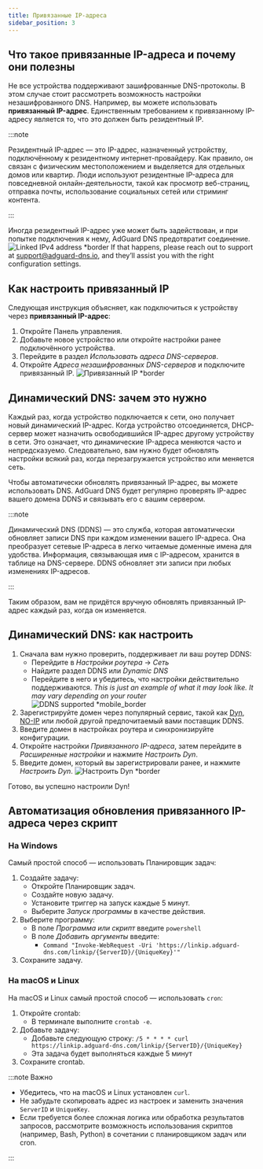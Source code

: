```yaml
---
title: Привязанные IP-адреса
sidebar_position: 3
---
```


## Что такое привязанные IP-адреса и почему они полезны

Не все устройства поддерживают зашифрованные DNS-протоколы. В этом случае стоит рассмотреть возможность настройки незашифрованного DNS. Например, вы можете использовать **привязанный IP-адрес**. Единственным требованием к привязанному IP-адресу является то, что это должен быть резидентный IP.

:::note

Резидентный IP-адрес — это IP-адрес, назначенный устройству, подключённому к резидентному интернет-провайдеру. Как правило, он связан с физическим местоположением и выделяется для отдельных домов или квартир. Люди используют резидентные IP-адреса для повседневной онлайн-деятельности, такой как просмотр веб-страниц, отправка почты, использование социальных сетей или стриминг контента.

:::

Иногда резидентный IP-адрес уже может быть задействован, и при попытке подключения к нему, AdGuard DNS предотвратит соединение.
![Linked IPv4 address \*border](https://cdn.adtidy.org/content/kb/dns/private/new_dns/connect/linked.png)
If that happens, please reach out to support at [support@adguard-dns.io](mailto:support@adguard-dns.io), and they’ll assist you with the right configuration settings.

## Как настроить привязанный IP

Следующая инструкция объясняет, как подключиться к устройству через **привязанный IP-адрес**:

1. Откройте Панель управления.
2. Добавьте новое устройство или откройте настройки ранее подключённого устройства.
3. Перейдите в раздел _Использовать адреса DNS-серверов_.
4. Откройте _Адреса незашифрованных DNS-серверов_ и подключите привязанный IP.
   ![Привязанный IP \*border](https://cdn.adtidy.org/content/kb/dns/private/new_dns/connect/linked_step4.png)

## Динамический DNS: зачем это нужно

Каждый раз, когда устройство подключается к сети, оно получает новый динамический IP-адрес. Когда устройство отсоединяется, DHCP-сервер может назначить освободившийся IP-адрес другому устройству в сети. Это означает, что динамические IP-адреса меняются часто и непредсказуемо. Следовательно, вам нужно будет обновлять настройки всякий раз, когда перезагружается устройство или меняется сеть.

Чтобы автоматически обновлять привязанный IP-адрес, вы можете использовать DNS. AdGuard DNS будет регулярно проверять IP-адрес вашего домена DDNS и связывать его с вашим сервером.

:::note

Динамический DNS (DDNS) — это служба, которая автоматически обновляет записи DNS при каждом изменении вашего IP-адреса. Она преобразует сетевые IP-адреса в легко читаемые доменные имена для удобства. Информация, связывающая имя с IP-адресом, хранится в таблице на DNS-сервере. DDNS обновляет эти записи при любых изменениях IP-адресов.

:::

Таким образом, вам не придётся вручную обновлять привязанный IP-адрес каждый раз, когда он изменяется.

## Динамический DNS: как настроить

1. Сначала вам нужно проверить, поддерживает ли ваш роутер DDNS:
   - Перейдите в _Настройки роутера_ → _Сеть_
   - Найдите раздел DDNS или _Dynamic DNS_
   - Перейдите в него и убедитесь, что настройки действительно поддерживаются. _This is just an example of what it may look like. It may vary depending on your router_
     ![DDNS supported \*mobile\_border](https://cdn.adtidy.org/content/kb/dns/private/new_dns/connect/dynamic_dns.png)
2. Зарегистрируйте домен через популярный сервис, такой как [Dyn](https://dyn.com/remote-access/), [NO-IP](https://www.noip.com/) или любой другой предпочитаемый вами поставщик DDNS.
3. Введите домен в настройках роутера и синхронизируйте конфигурации.
4. Откройте настройки _Привязанного IP-адреса_, затем перейдите в _Расширенные настройки_ и нажмите _Настроить Dyn_.
5. Введите домен, который вы зарегистрировали ранее, и нажмите _Настроить Dyn_.
   ![Настроить Dyn \*border](https://cdn.adtidy.org/content/kb/dns/private/new_dns/connect/dns_supported.png)

Готово, вы успешно настроили Dyn!

## Автоматизация обновления привязанного IP-адреса через скрипт

### На Windows

Самый простой способ — использовать Планировщик задач:

1. Создайте задачу:
   - Откройте Планировщик задач.
   - Создайте новую задачу.
   - Установите триггер на запуск каждые 5 минут.
   - Выберите _Запуск программы_ в качестве действия.
2. Выберите программу:
   - В поле _Программа или скрипт_ введите `powershell`
   - В поле _Добавить аргументы_ введите:
     - `Command "Invoke-WebRequest -Uri 'https://linkip.adguard-dns.com/linkip/{ServerID}/{UniqueKey}'"`
3. Сохраните задачу.

### На macOS и Linux

На macOS и Linux самый простой способ — использовать `cron`:

1. Откройте crontab:
   - В терминале выполните `crontab -e`.
2. Добавьте задачу:
   - Добавьте следующую строку:
     `/5 * * * * curl https://linkip.adguard-dns.com/linkip/{ServerID}/{UniqueKey}`
   - Эта задача будет выполняться каждые 5 минут
3. Сохраните crontab.

:::note Важно

- Убедитесь, что на macOS и Linux установлен `curl`.
- Не забудьте скопировать адрес из настроек и заменить значения `ServerID` и `UniqueKey`.
- Если требуется более сложная логика или обработка результатов запросов, рассмотрите возможность использования скриптов (например, Bash, Python) в сочетании с планировщиком задач или cron.

:::
